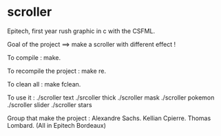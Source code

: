 # scroller
Epitech, first year rush graphic in c with the CSFML.

Goal of the project ==> make a scroller with different effect !

To compile : make.

To recompile the project : make re.

To clean all : make fclean.

To use it : 
              ./scroller text
              ./srcoller thick
              ./scroller mask
              ./scroller pokemon
              ./scroller slider
              ./scroller stars

Group that make the project :
Alexandre Sachs.
Kellian Cpierre.
Thomas Lombard.
(All in Epitech Bordeaux)
